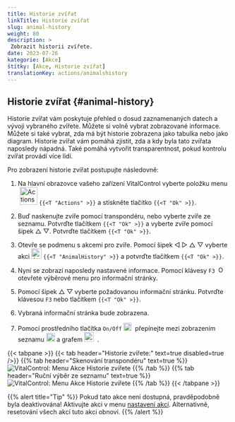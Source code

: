 ```yaml
---
title: Historie zvířat
linkTitle: Historie zvířat
slug: animal-history
weight: 80
description: >
 Zobrazit historii zvířete.
date: 2023-07-26
kategorie: [Akce]
štítky: [Akce, Historie zvířat]
translationKey: actions/animalshistory
---
```

 
## Historie zvířat {#animal-history}

Historie zvířat vám poskytuje přehled o dosud zaznamenaných datech a vývoji vybraného zvířete. Můžete si volně vybrat zobrazované informace. Můžete si také vybrat, zda má být historie zobrazena jako tabulka nebo jako diagram. Historie zvířat vám pomáhá zjistit, zda a kdy byla tato zvířata naposledy nápadná. Také pomáhá vytvořit transparentnost, pokud kontrolu zvířat provádí více lidí.

Pro zobrazení historie zvířat postupujte následovně:

1. Na hlavní obrazovce vašeho zařízení VitalControl vyberte položku menu &nbsp;<img src="/icons/actions.svg" width="40" align="bottom" alt="Actions" />  `{{<T "Actions" >}}` a stiskněte tlačítko `{{<T "Ok" >}}`.

2. Buď naskenujte zvíře pomocí transpondéru, nebo vyberte zvíře ze seznamu. Potvrďte tlačítkem `{{<T "Ok" >}}` a vyberte zvíře pomocí šipek △ ▽. Potvrďte tlačítkem `{{<T "Ok" >}}`.

3. Otevře se podmenu s akcemi pro zvíře. Pomocí šipek ◁ ▷ △ ▽ vyberte akci <img src="/icons/actions/history.svg" width="23" align="bottom" alt="Animal history" /> `{{<T "AnimalHistory" >}}` a potvrďte tlačítkem `{{<T "Ok" >}}`.

4. Nyní se zobrazí naposledy nastavené informace. Pomocí klávesy `F3` &nbsp;<img src="/icons/footer/open-popup.svg" width="15" align="bottom" alt="Open popup" /> otevřete výběrové menu pro informační stránky.

5. Pomocí šipek △ ▽ vyberte požadovanou informační stránku. Potvrďte klávesou `F3` nebo tlačítkem `{{<T "Ok" >}}`.

6. Vybraná informační stránka bude zobrazena.

7. Pomocí prostředního tlačítka `On/Off` <img src="/icons/footer/on-off.svg" width="18" align="bottom" alt="On/Off button" />&nbsp; přepínejte mezi zobrazením seznamu <img src="/icons/footer/list.svg" width="20" align="bottom" alt="Liste display" /> a grafem <img src="/icons/footer/chart.svg" width="22" align="bottom" alt="Chart display" />&nbsp; .

{{< tabpane >}}
{{< tab header="Historie zvířete:" text=true disabled=true />}}
{{% tab header="Skenování transpondéru" text=true %}}
![VitalControl: Menu Akce Historie zvířete](../images/animalhistory-scan.png "Historie zvířete")
{{% /tab %}}
{{% tab header="Ruční výběr ze seznamu" text=true %}}
![VitalControl: Menu Akce Historie zvířete](../images/animalhistory.png "Historie zvířete")
{{% /tab %}}
{{< /tabpane >}}

{{% alert title="Tip" %}}
Pokud tato akce není dostupná, pravděpodobně byla deaktivována! Aktivujte akci v menu [nastavení akcí](../settings/). Alternativně, resetování všech akcí tuto akci obnoví.
{{% /alert %}}
